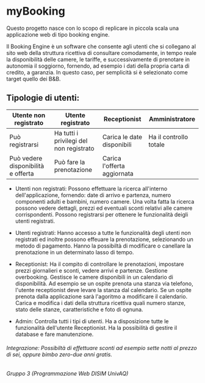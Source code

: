 # myBooking

Questo progetto nasce con lo scopo di replicare in piccola scala una applicazione web di tipo booking engine.

Il Booking Engine è un software che consente agli utenti che si collegano al sito web della struttura ricettiva di consultare comodamente, in tempo reale la disponibilità delle camere, le tariffe, e successivamente di prenotare in autonomia il soggiorno, fornendo, ad esempio i dati della propria carta di credito, a garanzia. In questo caso, per semplicità si è selezionato come target quello dei B&B.

## Tipologie di utenti:

|Utente non registrato|Utente registrato|Receptionist|Amministratore|
|---|---|---|---|
|Può registrarsi|Ha tutti i privilegi del non registrato|Carica le date disponibili|Ha il controllo totale|
|Può vedere disponibilità e offerta|Può fare la prenotazione|Carica l'offerta aggiornata||

- Utenti non registrati:
Possono effettuare la ricerca all'interno dell'applicazione, fornendo: date di arrivo e partenza, numero componenti adulti e bambini, numero camere.
Una volta fatta la ricerca possono vedere dettagli, prezzi ed eventuali sconti relativi alle camere corrispondenti. Possono registrarsi per ottenere le funzionalità deigli utenti registrati.

- Utenti registrati:
Hanno accesso a tutte le funzionalità degli utenti non registrati ed inoltre possono effeuare la prenotazione, selezionando un metodo di pagamento. Hanno la possibiltà di modificare o canellare la prenotazione in un determinato lasso di tempo.

- Receptionist:
Ha il compito di controllare le prenotazioni, impostare prezzi giornalieri e sconti, vedere arrivi e partenze. Gestione overbooking. Gestisce le camere disponibili in un calendario di disponibilità. Ad esempio se un ospite prenota una stanza via telefono, l'utente receptionist deve levare la stanza dal calendario. Se un ospite prenota dalla applicazione sarà l'agoritmo a modificare il calendario. Carica e modifica i dati della struttura ricettiva quali numero stanze, stato delle stanze, caratteristiche e foto di ognuna.

- Admin:
Controlla tutti i tipi di utenti. Ha a disposizione tutte le funzionalità dell'utente Receptionist. Ha la possibilità di gestire il database e fare manutenzione.

###### Integrazione: Possibiltà di effettuare sconti ad esempio sette notti al prezzo di sei, oppure bimbo zero-due anni gratis.
###### Gruppo 3 (Programmazione Web DISIM UnivAQ)
